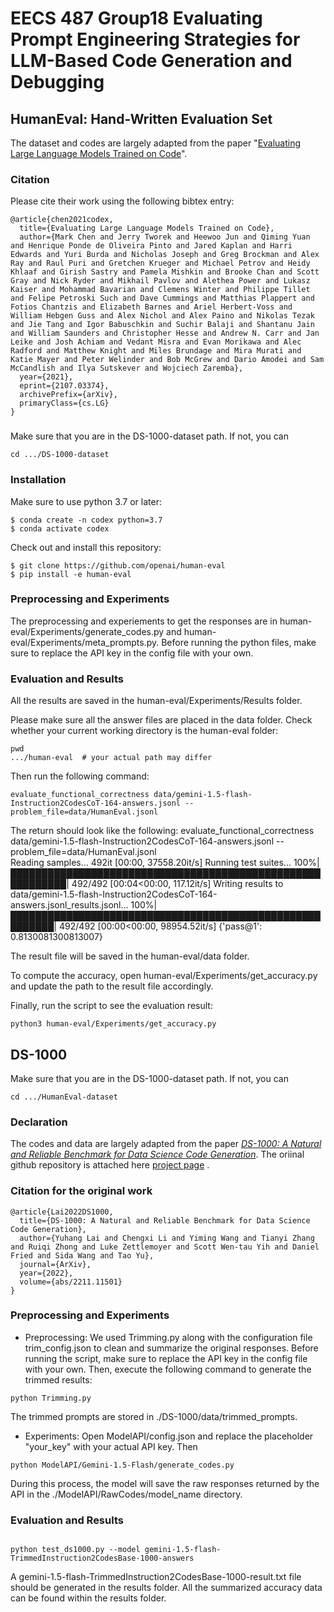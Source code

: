 # EECS 487 Group18 Evaluating Prompt Engineering Strategies for LLM-Based Code Generation and Debugging

## HumanEval: Hand-Written Evaluation Set 
The dataset and codes are largely adapted from the paper "[Evaluating Large Language Models Trained on Code](https://arxiv.org/abs/2107.03374)".
### Citation

Please cite their work using the following bibtex entry:

```
@article{chen2021codex,
  title={Evaluating Large Language Models Trained on Code},
  author={Mark Chen and Jerry Tworek and Heewoo Jun and Qiming Yuan and Henrique Ponde de Oliveira Pinto and Jared Kaplan and Harri Edwards and Yuri Burda and Nicholas Joseph and Greg Brockman and Alex Ray and Raul Puri and Gretchen Krueger and Michael Petrov and Heidy Khlaaf and Girish Sastry and Pamela Mishkin and Brooke Chan and Scott Gray and Nick Ryder and Mikhail Pavlov and Alethea Power and Lukasz Kaiser and Mohammad Bavarian and Clemens Winter and Philippe Tillet and Felipe Petroski Such and Dave Cummings and Matthias Plappert and Fotios Chantzis and Elizabeth Barnes and Ariel Herbert-Voss and William Hebgen Guss and Alex Nichol and Alex Paino and Nikolas Tezak and Jie Tang and Igor Babuschkin and Suchir Balaji and Shantanu Jain and William Saunders and Christopher Hesse and Andrew N. Carr and Jan Leike and Josh Achiam and Vedant Misra and Evan Morikawa and Alec Radford and Matthew Knight and Miles Brundage and Mira Murati and Katie Mayer and Peter Welinder and Bob McGrew and Dario Amodei and Sam McCandlish and Ilya Sutskever and Wojciech Zaremba},
  year={2021},
  eprint={2107.03374},
  archivePrefix={arXiv},
  primaryClass={cs.LG}
}
```
### 
Make sure that you are in the DS-1000-dataset path. If not, you can
```shell
cd .../DS-1000-dataset 
```

### Installation

Make sure to use python 3.7 or later:
```
$ conda create -n codex python=3.7
$ conda activate codex
```

Check out and install this repository:
```
$ git clone https://github.com/openai/human-eval
$ pip install -e human-eval
```
### Preprocessing and Experiments
The preprocessing and experiements to get the responses are in human-eval/Experiments/generate_codes.py and human-eval/Experiments/meta_prompts.py.
Before running the python files, make sure to replace the API key in the config file with your own.


### Evaluation and Results

All the results are saved in the human-eval/Experiments/Results folder.


Please make sure all the answer files are placed in the data folder.
Check whether your current working directory is the human-eval folder:
```shell
pwd
.../human-eval  # your actual path may differ
```
Then run the following command:
```shell
evaluate_functional_correctness data/gemini-1.5-flash-Instruction2CodesCoT-164-answers.jsonl --problem_file=data/HumanEval.jsonl 
```

The return should look like the following:
evaluate_functional_correctness data/gemini-1.5-flash-Instruction2CodesCoT-164-answers.jsonl --problem_file=data/HumanEval.jsonl      
Reading samples...
492it [00:00, 37558.20it/s]
Running test suites...
100%|███████████████████████████████████████████████████████████| 492/492 [00:04<00:00, 117.12it/s]
Writing results to data/gemini-1.5-flash-Instruction2CodesCoT-164-answers.jsonl_results.jsonl...
100%|█████████████████████████████████████████████████████████| 492/492 [00:00<00:00, 98954.52it/s]
{'pass@1': 0.8130081300813007}


The result file will be saved in the human-eval/data folder.

To compute the accuracy, open human-eval/Experiments/get_accuracy.py and update the path to the result file accordingly.

Finally, run the script to see the evaluation result:
```shell
python3 human-eval/Experiments/get_accuracy.py
```




## DS-1000
Make sure that you are in the DS-1000-dataset path. If not, you can
```shell
cd .../HumanEval-dataset 
```
### Declaration
The codes and data are largely adapted from the paper [_DS-1000: A Natural and Reliable Benchmark for Data Science Code Generation_](https://arxiv.org/abs/2211.11501). The oriinal github repository is attached here [project page](https://ds1000-code-gen.github.io/) .
### Citation for the original work

```
@article{Lai2022DS1000,
  title={DS-1000: A Natural and Reliable Benchmark for Data Science Code Generation},
  author={Yuhang Lai and Chengxi Li and Yiming Wang and Tianyi Zhang and Ruiqi Zhong and Luke Zettlemoyer and Scott Wen-tau Yih and Daniel Fried and Sida Wang and Tao Yu},
  journal={ArXiv},
  year={2022},
  volume={abs/2211.11501}
}
```
### Preprocessing and Experiments
* Preprocessing: 
We used Trimming.py along with the configuration file trim_config.json to clean and summarize the original responses.
Before running the script, make sure to replace the API key in the config file with your own.
Then, execute the following command to generate the trimmed results:
```shell
python Trimming.py
```
The trimmed prompts are stored in ./DS-1000/data/trimmed_prompts.

* Experiments: 
Open ModelAPI/config.json and replace the placeholder "your_key" with your actual API key.
Then 
```shell
python ModelAPI/Gemini-1.5-Flash/generate_codes.py
```
During this process, the model will save the raw responses returned by the API in the ./ModelAPI/RawCodes/model_name directory.

### Evaluation and Results

```shell

python test_ds1000.py --model gemini-1.5-flash-TrimmedInstruction2CodesBase-1000-answers
```
A gemini-1.5-flash-TrimmedInstruction2CodesBase-1000-result.txt file should be generated in the results folder.
All the summarized accuracy data can be found within the results folder.

